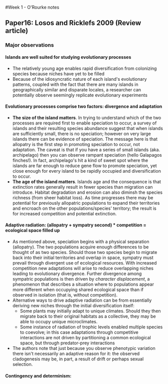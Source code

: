 #Week 1 - O'Rourke notes  

## Paper16: Losos and Ricklefs 2009 (Review article)

### Major observations

#### Islands are well suited for studying evolutionary processes
- The relatively young age enables rapid diversification from colonizing species because niches have yet to be filled
- Because of the idiosyncratic nature of each island's evolutionary patterns, coupled with the fact that there are many islands in geographically similar and disparate locales, a researcher can potentially observe seemingly replicate evolutionary experiments

#### Evolutionary processes comprise two factors: divergence and adaptation
- **The size of the island matters**. In trying to understand which of the two processes are required first to enable speciation to occur, a survey of islands and their resulting species abundance suggest that when islands are sufficiently small, there is no speciation; however on very large islands there can be evidence of speciation. The message here is that allopatry is the first step in promoting speciation to occur, not adaptation. The caveat is that if you have a series of small islands (aka. archipelago) then you can observe rampant speciation (hello Galapagos finches!). In fact, archipelago's hit a kind of sweet spot where the islands are far enough to reduce gene flow to promote speciation, yet close enough for every island to be rapidly occupied and diversification to occur.
- **The age of the island matters**. Islands age and the consequence is that extinction rates generally result in fewer species than migration can introduce. Habitat degradation and erosion can also diminsh the species richness (from sheer habitat loss). As time progresses there may be potential for previously allopatric populations to expand their territories and encroach on the other populations/species' territory; the result is for increased competition and potential extinction. 

#### Adaptive radiation: (allopatry + sympatry second) * competition = ecological space filled up
- As mentioned above, speciation begins with a physical separation (allopatry). The two populations acquire enough differences to be thought of as two species. Should those two species begin to migrate back into their initial territories and overlap in space, sympatry must prevail through divergent use of ecological resources. With increased competition new adaptations will arise to reduce overlapping niches leading to evolutionary divergence. Further divergence among sympatric populations is then driven by *character displacement*, a phenomenon that describes a situation where to populations appear more different when occupying shared ecological space than if observed in isolation (that is, without competition).
- Alternative ways to drive adaptive radiation can be from essentially deriving new niches through the initial diversification itself:  
  - Some plants may initially adapt to unique climates. Should they then migrate back to their original habitats as a collective, they may be able to occupy unique microclimates.
  - Some instance of radiation of trophic levels enabled multiple species to coevolve; in this case adaptations through competitive interactions are not driven by partitioning a common ecological space, but through predator-prey interactions
- The authors note that just because you observe phenotypic variation there isn't necessarily an adaptive reason for it: the observed cladogenesis may be, in part, a result of drift or perhaps sexual selection.

#### Contingency and determinism:
